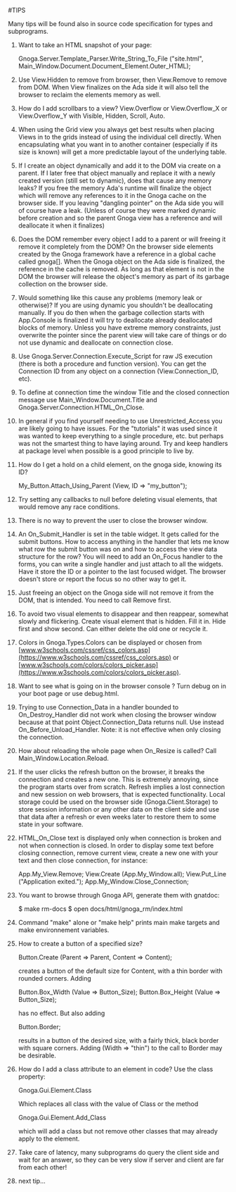 #TIPS

Many tips will be found also in source code specification for types and subprograms.

1. Want to take an HTML snapshot of your page:

    Gnoga.Server.Template_Parser.Write_String_To_File
    ("site.html", Main_Window.Document.Document_Element.Outer_HTML);

1. Use View.Hidden to remove from browser, then View.Remove to remove from DOM. When View finalizes on the Ada side it will also tell the browser to reclaim the elements memory as well.

1. How do I add scrollbars to a view?
View.Overflow or View.Overflow\_X or View.Overflow\_Y with Visible, Hidden, Scroll, Auto.

1. When using the Grid view you always get best results when placing Views in to the grids instead of using the individual cell directly. When encapsulating what you want in to another container (especially if its size is known) will get a more predictable layout of the underlying table.

1.  If I create an object dynamically and add it to the DOM via create on a parent.  If I later free that object manually and replace it with a newly created version (still set to dynamic), does that cause any memory leaks?
If you free the memory Ada's runtime will finalize the object which will remove any references to it in the Gnoga cache on the browser side. If you leaving "dangling pointer" on the Ada side you will of course have a leak. (Unless of course they were marked dynamic before creation and so the parent Gnoga view has a reference and will deallocate it when it finalizes)

1. Does the DOM remember every object I add to a parent or will freeing it remove it completely from the DOM?
On the browser side elements created by the Gnoga framework have a reference in a global cache called gnoga[]. When the Gnoga object on the Ada side is finalized, the reference in the cache is removed. As long as that element is not in the DOM the browser will release the object's memory as part of its garbage collection on the browser side.

1. Would something like this cause any problems (memory leak or otherwise)?
If you are using dynamic you shouldn't be deallocating manually. If you do then when the garbage collection starts with App.Console is finalized it will try to deallocate already deallocated blocks of memory.
Unless you have extreme memory constraints, just overwrite the pointer since the parent view will take care of things or do not use dynamic and deallocate on connection close.

1. Use Gnoga.Server.Connection.Execute\_Script for raw JS execution (there is both a procedure and function version). You can get the Connection ID from any object on a connection (View.Connection\_ID, etc).

1. To define at connection time the window Title and the closed connection message use Main_Window.Document.Title and Gnoga.Server.Connection.HTML\_On\_Close.


1. In general if you find yourself needing to use Unrestricted_Access you are likely going to have issues. For the "tutorials" it was used since it was wanted to keep everything to a single procedure, etc. but perhaps was not the smartest thing to have laying around. Try and keep handlers at package level when possible is a good principle to live by.

1. How do I get a hold on a child element, on the gnoga side, knowing its ID?

    My_Button.Attach_Using_Parent (View, ID => "my_button");

1. Try setting any callbacks to null before deleting visual elements, that would remove any race conditions.

1. There is no way to prevent the user to close the browser window.

1. An On\_Submit\_Handler is set in the table widget. It gets called for the submit buttons. How to access anything in the handler that lets me know what row the submit button was on and how to access the view data structure for the row?
You will need to add an On\_Focus handler to the forms, you can write a single handler and just attach to all the widgets. Have it store the ID or a pointer to the last focused widget. The browser doesn't store or report the focus so no other way to get it.

1. Just freeing an object on the Gnoga side will not remove it from the DOM, that is intended. You need to call Remove first.

1. To avoid two visual elements to disappear and then reappear, somewhat slowly and flickering. Create visual element that is hidden. Fill it in. Hide first and show second. Can either delete the old one or recycle it.

1. Colors in Gnoga.Types.Colors can be displayed or chosen from [www.w3schools.com/cssref/css_colors.asp](https://www.w3schools.com/cssref/css_colors.asp) or [www.w3schools.com/colors/colors_picker.asp](https://www.w3schools.com/colors/colors_picker.asp).

1. Want to see what is going on in the browser console ?
Turn debug on in your boot page <script>var gnoga_debug = true;</script> or use debug.html.

1. Trying to use Connection\_Data in a handler bounded to On\_Destroy\_Handler did not work when closing the browser window because at that point Object.Connection\_Data returns null.
Use instead On\_Before\_Unload\_Handler. Note: it is not effective when only closing the connection.

1. How about reloading the whole page when On\_Resize is called?
Call Main\_Window.Location.Reload.

1. If the user clicks the refresh button on the browser, it breaks the connection and creates a new one. This is extremely annoying, since the program starts over from scratch.
Refresh implies a lost connection and new session on web browsers, that is expected functionality. Local storage could be used on the browser side (Gnoga.Client.Storage) to store session information or any other data on the client side and use that data after a refresh or even weeks later to restore them to some state in your software.

1. HTML\_On\_Close text is displayed only when connection is broken and not when connection is closed. In order to display some text before closing connection, remove current view, create a new one with your text and then close connection, for instance:

    App.My_View.Remove;
    View.Create (App.My_Window.all);
    View.Put_Line ("Application exited.");
    App.My_Window.Close_Connection;

1. You want to browse through Gnoga API, generate them with gnatdoc:

    $ make rm-docs
    $ open docs/html/gnoga_rm/index.html

1. Command "make" alone or "make help" prints main make targets and make environnement variables.

1. How to create a button of a specified size?

    Button.Create (Parent => Parent, Content => Content);

    creates a button of the default size for Content, with a thin border with rounded corners. Adding

    Button.Box_Width  (Value => Button_Size);
    Button.Box_Height (Value => Button_Size);

    has no effect. But also adding

    Button.Border;

    results in a button of the desired size, with a fairly thick, black border with square corners. Adding (Width => "thin") to the call to Border may be desirable.

1. How do I add a class attribute to an element in code? Use the class property:

    Gnoga.Gui.Element.Class

    Which replaces all class with the value of Class or the method

    Gnoga.Gui.Element.Add_Class
    
    which will add a class but not remove other classes that may already apply to the element.

1. Take care of latency, many subprograms do query the client side and wait for an answer, so they can be very slow if server and client are far from each other!

1. next tip...
